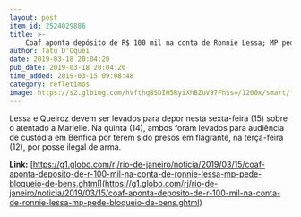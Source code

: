 ```yaml
---
layout: post
item_id: 2524029886
title: >-
    Coaf aponta depósito de R$ 100 mil na conta de Ronnie Lessa; MP pede bloqueio de bens
author: Tatu D'Oquei
date: 2019-03-18 20:04:20
pub_date: 2019-03-18 20:04:20
time_added: 2019-03-15 09:08:48
category: refletimos
image: https://s2.glbimg.com/hVfthqBSDIH5RyiXhBZuV97FhSs=/1200x/smart/filters:cover():strip_icc()/s03.video.glbimg.com/x720/7456834.jpg
---
```


Lessa e Queiroz devem ser levados para depor nesta sexta-feira (15) sobre o atentado a Marielle. Na quinta (14), ambos foram levados para audiência de custódia em Benfica por terem sido presos em flagrante, na terça-feira (12), por posse ilegal de arma.

**Link:** [https://g1.globo.com/rj/rio-de-janeiro/noticia/2019/03/15/coaf-aponta-deposito-de-r-100-mil-na-conta-de-ronnie-lessa-mp-pede-bloqueio-de-bens.ghtml](https://g1.globo.com/rj/rio-de-janeiro/noticia/2019/03/15/coaf-aponta-deposito-de-r-100-mil-na-conta-de-ronnie-lessa-mp-pede-bloqueio-de-bens.ghtml)

